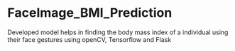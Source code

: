 # FaceImage_BMI_Prediction
Developed model helps in finding the body mass index of a individual using their face gestures using openCV, Tensorflow and Flask
